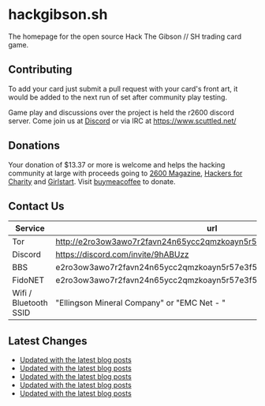 # hackgibson.sh
The homepage for the open source Hack The Gibson // SH trading card game.


## Contributing

To add your card just submit a pull request with your card's front art, it would be added to the next run of set after community play testing.

Game play and discussions over the project is held the r2600 discord server. Come join us at [Discord](https://discord.com/invite/9hABUzz) or via IRC at https://www.scuttled.net/


## Donations

Your donation of $13.37 or more is welcome and helps the hacking community at large with proceeds going to [2600 Magazine](https://2600.com/), [Hackers for Charity](https://hackersforcharity.org) and [Girlstart](https://girlstart.org).  Visit [buymeacoffee](https://www.buymeacoffee.com/hackgibson.sh) to donate.


## Contact Us

Service | url
-|-
Tor | http://e2ro3ow3awo7r2favn24n65ycc2qmzkoayn5r57e3f56nvjwdcgg32ad.onion
Discord | https://discord.com/invite/9hABUzz
BBS | e2ro3ow3awo7r2favn24n65ycc2qmzkoayn5r57e3f56nvjwdcgg32ad.onion:23
FidoNET | e2ro3ow3awo7r2favn24n65ycc2qmzkoayn5r57e3f56nvjwdcgg32ad.onion:24554
Wifi / Bluetooth SSID | "Ellingson Mineral Company" or "EMC Net - <fidonet address>"

## Latest Changes
<!-- BLOG-POST-LIST:START -->
- [Updated with the latest blog posts](https://github.com/DFW2600/hackgibson.sh/commit/750a8c6e1bb3fda0bf7c2a29f339fb04a8dcabe0)
- [Updated with the latest blog posts](https://github.com/DFW2600/hackgibson.sh/commit/6e83d9797948b61df6e3fe544c426baf67e69c2a)
- [Updated with the latest blog posts](https://github.com/DFW2600/hackgibson.sh/commit/298f68d5d8cf30d03c6bdfa4bb11903071efd6b7)
- [Updated with the latest blog posts](https://github.com/DFW2600/hackgibson.sh/commit/d533c7f3e8ce7812ab2b5719798a960698f70d6e)
- [Updated with the latest blog posts](https://github.com/DFW2600/hackgibson.sh/commit/20a896b2ff7c5665c1e160fdc21f709590aab54e)
<!-- BLOG-POST-LIST:END -->
